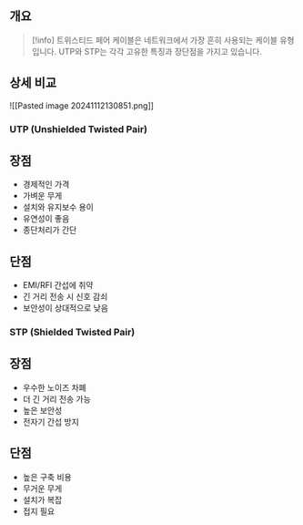 
## 개요

> [!info] 트위스티드 페어 케이블은 네트워크에서 가장 흔히 사용되는 케이블 유형입니다. UTP와 STP는 각각 고유한 특징과 장단점을 가지고 있습니다.

## 상세 비교
![[Pasted image 20241112130851.png]]

### UTP (Unshielded Twisted Pair)

## 장점

- 경제적인 가격
- 가벼운 무게
- 설치와 유지보수 용이
- 유연성이 좋음
- 종단처리가 간단

## 단점

- EMI/RFI 간섭에 취약
- 긴 거리 전송 시 신호 감쇠
- 보안성이 상대적으로 낮음

### STP (Shielded Twisted Pair)

## 장점

- 우수한 노이즈 차폐
- 더 긴 거리 전송 가능
- 높은 보안성
- 전자기 간섭 방지

## 단점

- 높은 구축 비용
- 무거운 무게
- 설치가 복잡
- 접지 필요